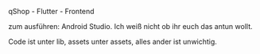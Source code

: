 qShop - Flutter - Frontend

zum ausführen: Android Studio. Ich weiß nicht ob ihr euch das antun wollt.

Code ist unter lib, assets unter assets, alles ander ist unwichtig.

